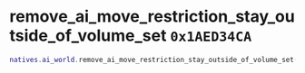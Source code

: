 # remove_ai_move_restriction_stay_outside_of_volume_set `0x1AED34CA`

```lua
natives.ai_world.remove_ai_move_restriction_stay_outside_of_volume_set(_unk0 --[[ integer ]], _unk1 --[[ integer ]])
```